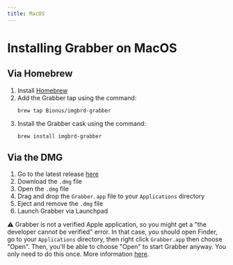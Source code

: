 ```yaml
---
title: MacOS
---
```



# Installing Grabber on MacOS

## Via Homebrew
1. Install [Homebrew](https://brew.sh/)
2. Add the Grabber tap using the command:
    ```
    brew tap Bionus/imgbrd-grabber
    ```
3. Install the Grabber cask using the command:
    ```
    brew install imgbrd-grabber
    ```

## Via the DMG
1. Go to the latest release [here](https://github.com/Bionus/imgbrd-grabber/releases/latest)
2. Download the `.dmg` file
3. Open the `.dmg` file
4. Drag and drop the `Grabber.app` file to your `Applications` directory
5. Eject and remove the `.dmg` file
5. Launch Grabber via Launchpad

⚠️ Grabber is not a verified Apple application, so you might get a "the developer cannot be verified" error. In that case, you should open Finder, go to your `Applications` directory, then right click `Grabber.app` then choose "Open". Then, you'll be able to choose "Open" to start Grabber anyway. You only need to do this once. More information [here](https://support.apple.com/guide/mac-help/open-a-mac-app-from-an-unidentified-developer-mh40616/mac).
